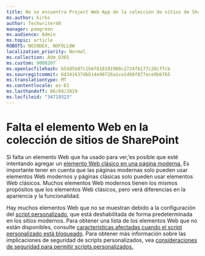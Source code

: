```yaml
---
title: No se encuentra Project Web App de la colección de sitios de SharePoint
ms.author: kirks
author: Techwriter40
manager: pamgreen
ms.audience: Admin
ms.topic: article
ROBOTS: NOINDEX, NOFOLLOW
localization_priority: Normal
ms.collection: Adm_O365
ms.custom: 9000207
ms.openlocfilehash: b5dd5b87c1b6f818191908c2724f6177c28cffcb
ms.sourcegitcommit: 6d341637dbb14e90726a1ce1d68f077ace9bb765
ms.translationtype: MT
ms.contentlocale: es-ES
ms.lasthandoff: 06/04/2019
ms.locfileid: "34719323"
---
```

# <a name="missing-web-part-in-sharepoint-site-collection"></a>Falta el elemento Web en la colección de sitios de SharePoint

<p>Si falta un elemento Web que ha usado para ver,&rsquo;es posible que esté intentando agregar un <a href="https://support.office.com/en-us/article/classic-and-modern-web-part-experiences-3fdae6c3-8fc1-49ab-8708-8c104b882e64">elemento Web clásico en una página moderna.</a> Es importante tener en cuenta que las páginas modernas solo pueden usar elementos Web modernos y páginas clásicas solo pueden usar elementos Web clásicos. Muchos elementos Web modernos tienen los mismos propósitos que los elementos Web clásicos, pero verá diferencias en la apariencia y la funcionalidad.</p> <p>Hay muchos elementos Web que no se muestran debido a la configuración del <a href="https://docs.microsoft.com/en-us/sharepoint/allow-or-prevent-custom-script">script personalizado</a>, que está deshabilitada de forma predeterminada en los sitios modernos. Para obtener una lista de los elementos Web que no están disponibles, consulte <a href="https://docs.microsoft.com/en-us/sharepoint/allow-or-prevent-custom-script#features-affected-when-custom-script-is-blocked">características afectadas cuando el script personalizado está bloqueado</a>. Para obtener más información sobre las implicaciones de seguridad de scripts personalizados, vea <a href="https://docs.microsoft.com/en-us/sharepoint/security-considerations-of-allowing-custom-script">consideraciones de seguridad para permitir scripts personalizados.</a></p>
